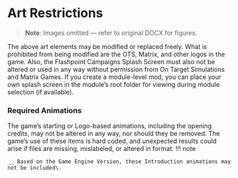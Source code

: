 # Art Restrictions

> **Note**: Images omitted — refer to original DOCX for figures.


The above art elements may be modified or replaced freely\. What is prohibited from being modified are the OTS, Matrix, and other logos in the game\. Also, the Flashpoint Campaigns Splash Screen must also not be altered or used in any way without permission from On Target Simulations and Matrix Games\. If you create a module\-level mod, you can place your own splash screen in the module’s root folder for viewing during module selection \(if available\)\. 

### Required Animations

The game’s starting or Logo\-based animations, including the opening credits, may not be altered in any way, nor should they be removed\. The game’s use of these items is hard coded, and unexpected results could arise if files are missing, mislabeled, or altered in format\.
!!! note

    __ Based on the Game Engine Version, these Introduction animations may not be included\.


